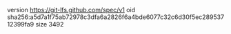 version https://git-lfs.github.com/spec/v1
oid sha256:a5d7a1f75ab72978c3dfa6a2826f6a4bde6077c32c6d30f5ec28953712399fa9
size 3492
